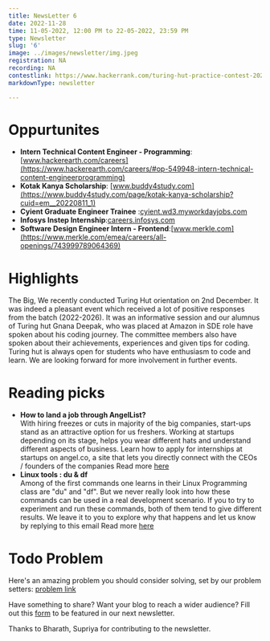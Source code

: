 ```yaml
---
title: NewsLetter 6
date: 2022-11-28
time: 11-05-2022, 12:00 PM to 22-05-2022, 23:59 PM
type: Newsletter
slug: '6'
image: ../images/newsletter/img.jpeg
registration: NA
recording: NA
contestlink: https://www.hackerrank.com/turing-hut-practice-contest-2025
markdownType: newsletter

---
```


# Oppurtunites

- **Intern Technical Content Engineer - Programming**: [www.hackerearth.com/careers](https://www.hackerearth.com/careers/#op-549948-intern-technical-content-engineerprogramming)
- **Kotak Kanya Scholarship**: [www.buddy4study.com](https://www.buddy4study.com/page/kotak-kanya-scholarship?cuid=em__20220811_1)
- **Cyient Graduate Engineer Trainee** :[cyient.wd3.myworkdayjobs.com](https://cyient.wd3.myworkdayjobs.com/careers/job/Hyderabad-India/Trainee_JR-035976)
- **Infosys Instep Internship**:[careers.infosys.com](https://careers.infosys.com/instep/internship/instepregistrationpage.aspx)
- **Software Design Engineer Intern - Frontend**:[www.merkle.com](https://www.merkle.com/emea/careers/all-openings/743999789064369)




<h1>Highlights</h1>


The Big, We recently conducted Turing Hut orientation on 2nd December. It was indeed a pleasant event which received a lot of positive responses from the batch (2022-2026). It was an informative session and our alumnus of Turing hut Gnana Deepak, who was placed at Amazon in SDE role have spoken about his coding journey. The committee members also have spoken about their achievements, experiences and given tips for coding. Turing hut is always open for students who have enthusiasm to code and learn. We are looking forward for more involvement in further events.

# Reading picks

- **How to land a job through AngelList?** <br/>
		With hiring freezes or cuts in majority of the big companies, start-ups stand as an attractive option for us freshers. Working at startups depending on its stage, helps you wear different hats and understand different aspects of business. Learn how to apply for internships at startups on angel.co, a site that lets you directly connect with the CEOs / founders of the companies Read more [here](https://medium.com/@janineyorio/how-to-land-a-job-through-angellist-25f2ebe25375)
- **Linux tools : du & df** <br/>
		Among of the first commands one learns in their Linux Programming class are "du" and "df". But we never really look into how these commands can be used in a real development scenario. If you to try to experiment and run these commands, both of them tend to give different results. We leave it to you to explore why that happens and let us know by replying to this email Read more [here](https://www.redhat.com/sysadmin/du-vs-df)

# Todo Problem 

Here's an amazing problem you should consider solving, set by our problem setters: [problem link](https://leetcode.com/problems/maximum-number-of-balls-in-a-box/description/)




Have something to share? Want your blog to reach a wider audience? Fill out this [form](https://docs.google.com/forms/d/e/1FAIpQLSfdaR5IK8B9RZx-5G3cd4_G4RMsLIaHRMWpGWzTwMyuMdCeWg/viewform) to be featured in our next newsletter.

Thanks to Bharath, Supriya for contributing to the newsletter.